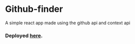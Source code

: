 # Github-finder
A simple react app made using the github api and context api
<h3>Deployed <a href="https://toguro85-github-finder.netlify.com/">here</a>.</h3>
